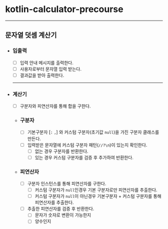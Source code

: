 # kotlin-calculator-precourse

---

## 문자열 덧셈 계산기

- ### 입출력
    - [ ]  입력 안내 메시지를 출력한다.
    - [ ]  사용자로부터 문자열 입력 받는다.
    - [ ]  결과값을 받아 출력한다.

    ---

- ### 계산기
    - [ ]  구분자와 피연산자를 통해 합을 구한다.
    - ### 구분자
        - [ ]  기본구분자 [`:` `,`] 와 커스텀 구분자(초기값 `null`)을 가진 구분자 클래스를 만든다.
        - [ ]  입력받은 문자열에 커스텀 구분자 패턴(`//?\n`)이 있는지 확인한다.
            - [ ]  없는 경우 구분자를 반환한다.
            - [ ]  있는 경우 커스텀 구분자를 검증 후 추가하여 반환한다.
    - ### 피연산자
        - [ ]  구분자 인스턴스를 통해 피연산자를 구한다.
            - [ ]  커스텀 구분자가 `null`인경우 기본 구분자로만 피연산자를 추출한다.
            - [ ]  커스텀 구분자가 `null`이 아닌경우 기본구분자 + 커스텀 구분자를 통해 피연산자를 추출한다.
        - [ ]  추출한 피연산자를 검증 후 반환한다.
            - [ ]  문자가 숫자로 변환이 가능한지
            - [ ]  양수인지
